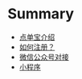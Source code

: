 # Summary

* [点单宝介绍](README.md)
* [如何注册？](chapter1.md)
* [微信公众号对接](wei-xin-gong-zhong-hao-dui-jie.md)
* [小程序](xiao-cheng-xu.md)

